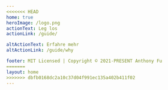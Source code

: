 ```yaml
---
<<<<<<< HEAD
home: true
heroImage: /logo.png
actionText: Leg los
actionLink: /guide/

altActionText: Erfahre mehr
altActionLink: /guide/why

footer: MIT Licensed | Copyright © 2021-PRESENT Anthony Fu
=======
layout: home
>>>>>>> dbfb0168dc2a10c37d04f991ec135a402b411f02
---
```


<LandingPage />
